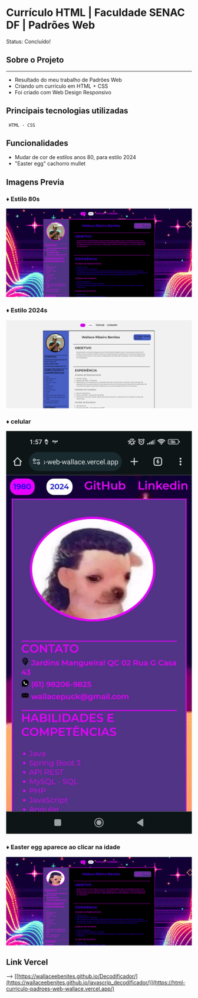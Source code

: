 # Currículo HTML | Faculdade SENAC DF | Padrões Web

Status: Concluído!

## Sobre o Projeto

---

- Resultado do meu trabalho de Padrões Web 
- Criando um currículo em HTML + CSS
- Foi criado com Web Design Responsivo 


## Principais tecnologias utilizadas 

````
 HTML - CSS 
````
## Funcionalidades
- Mudar de cor de estilos anos 80, para estilo 2024 
- "Easter egg" cachorro mullet

## Imagens Previa 

### ♦ Estilo 80s
<p align="center" >
     <img width="600" heigth="600" src="assets/print1.png">
</p>

### ♦ Estilo 2024s
<p align="center" >
     <img width="600" heigth="600" src="assets/print2.png">
</p>

### ♦ celular  
<p align="center" >
     <img width="600" heigth="600" src="assets/celular.jpeg">
</p>

### ♦ Easter egg aparece ao clicar na idade 
<p align="center" >
     <img width="600" heigth="600" src="assets/print3.png">
</p>

Link Vercel 
---
--> [[https://wallaceebenites.github.io/Decodificador/](https://wallaceebenites.github.io/javascrip_decodificador/)](https://html-curriculo-padroes-web-wallace.vercel.app/)
